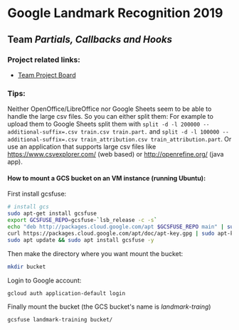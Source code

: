 # Google Landmark Recognition 2019 
## Team *Partials, Callbacks and Hooks*

### Project related links:

* [Team Project Board](https://github.com/users/omaerz/projects/1)




### Tips: 

Neither OpenOffice/LibreOffice nor Google Sheets seem to be able to handle the large csv files. So you can either split them: For example to upload them to Google Sheets split them with `split -d -l 200000 --additional-suffix=.csv train.csv train.part.` and `split -d -l 100000 --additional-suffix=.csv train_attribution.csv train_attribution.part`.
Or use an application that supports large csv files like https://www.csvexplorer.com/ (web based) or http://openrefine.org/ (java app). 



#### How to mount a GCS bucket on an VM instance (running Ubuntu):
First install gcsfuse:
```bash
# install gcs
sudo apt-get install gcsfuse
export GCSFUSE_REPO=gcsfuse-`lsb_release -c -s`
echo "deb http://packages.cloud.google.com/apt $GCSFUSE_REPO main" | sudo tee /etc/apt/sources.list.d/gcsfuse.list
curl https://packages.cloud.google.com/apt/doc/apt-key.gpg | sudo apt-key add -
sudo apt update && sudo apt install gcsfuse -y
```
Then make the directory where you want mount the bucket:
```bash
mkdir bucket
```
Login to Google account:
```bash 
gcloud auth application-default login
```
Finally mount the bucket (the GCS bucket's name is *landmark-traing*)
```bash
gcsfuse landmark-training bucket/
```
